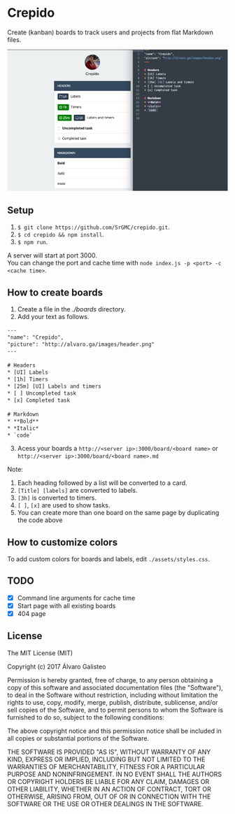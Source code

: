 # Crepido
Create (kanban) boards to track users and projects from flat Markdown files.

![Screenshot](https://raw.githubusercontent.com/SrGMC/crepido/master/screenshot.png)

## Setup

1. `$ git clone https://github.com/SrGMC/crepido.git`.
2. `$ cd crepido && npm install`.
3. `$ npm run`.

A server will start at port 3000.  
You can change the port and cache time with `node index.js -p <port> -c <cache time>`.

## How to create boards

1. Create a file in the *./boards* directory.
2. Add your text as follows.

```
---
"name": "Crepido",
"picture": "http://alvaro.ga/images/header.png"
---

# Headers
* [UI] Labels
* [1h] Timers
* [25m] [UI] Labels and timers
* [ ] Uncompleted task
* [x] Completed task

# Markdown
* **Bold**
* *Italic*
* `code`
```

3. Acess your boards a `http://<server ip>:3000/board/<board name>` or `http://<server ip>:3000/board/<board name>.md`
  
Note:
1. Each heading followed by a list will be converted to a card.
2. `[Title] [labels]` are converted to labels.
3. `[3h]` is converted to timers.
4. `[ ]`, `[x]` are used to show tasks.
5. You can create more than one board on the same page by duplicating the code above

## How to customize colors

To add custom colors for boards and labels, edit `./assets/styles.css`.

## TODO
* [x] Command line arguments for cache time
* [x] Start page with all existing boards
* [x] 404 page

License
--------------

The MIT License (MIT)

Copyright (c) 2017 Álvaro Galisteo

Permission is hereby granted, free of charge, to any person obtaining a copy
of this software and associated documentation files (the "Software"), to deal
in the Software without restriction, including without limitation the rights
to use, copy, modify, merge, publish, distribute, sublicense, and/or sell
copies of the Software, and to permit persons to whom the Software is
furnished to do so, subject to the following conditions:

The above copyright notice and this permission notice shall be included in all
copies or substantial portions of the Software.

THE SOFTWARE IS PROVIDED "AS IS", WITHOUT WARRANTY OF ANY KIND, EXPRESS OR
IMPLIED, INCLUDING BUT NOT LIMITED TO THE WARRANTIES OF MERCHANTABILITY,
FITNESS FOR A PARTICULAR PURPOSE AND NONINFRINGEMENT. IN NO EVENT SHALL THE
AUTHORS OR COPYRIGHT HOLDERS BE LIABLE FOR ANY CLAIM, DAMAGES OR OTHER
LIABILITY, WHETHER IN AN ACTION OF CONTRACT, TORT OR OTHERWISE, ARISING FROM,
OUT OF OR IN CONNECTION WITH THE SOFTWARE OR THE USE OR OTHER DEALINGS IN THE
SOFTWARE.

